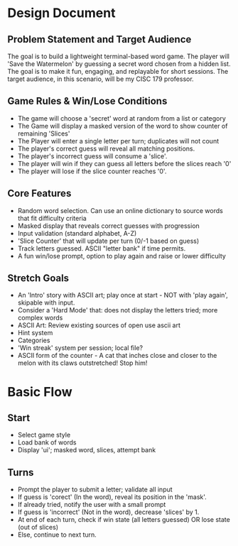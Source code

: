 # Design Document

## Problem Statement and Target Audience

The goal is to build a lightweight terminal-based word game. The player will 'Save the Watermelon' by guessing a secret word chosen from a hidden list. The goal is to make it fun, engaging, and replayable for short sessions. The target audience, in this scenario, will be my CISC 179 professor. 

## Game Rules & Win/Lose Conditions

* The game will choose a 'secret' word at random from a list or category
* The Game will display a masked version of the word to show counter of remaining 'Slices'
* The Player will enter a single letter per turn; duplicates will not count
* The player's correct guess will reveal all matching positions.
* The player's incorrect guess will consume a 'slice'.
* The player will win if they can guess all letters before the slices reach '0'
* The player will lose if the slice counter reaches '0'. 

## Core Features

* Random word selection. Can use an online dictionary to source words that fit difficulty criteria
* Masked display that reveals correct guesses with progression
* Input validation (standard alphabet, A-Z)
* 'Slice Counter' that will update per turn (0/-1 based on guess)
* Track letters guessed. ASCII "letter bank" if time permits.
* A fun win/lose prompt, option to play again and raise or lower difficulty

## Stretch Goals
* An 'Intro' story with ASCII art; play once at start - NOT with 'play again', skipable with input.
* Consider a 'Hard Mode' that: does not display the letters tried; more complex words
* ASCII Art: Review existing sources of open use ascii art
* Hint system
* Categories
* 'Win streak' system per session; local file?
* ASCII form of the counter - A cat that inches close and closer to the melon with its claws outstretched! Stop him!

# Basic Flow
## Start
* Select game style
* Load bank of words
* Display 'ui'; masked word, slices, attempt bank

## Turns
* Prompt the player to submit a letter; validate all input
* If guess is 'corect' (In the word), reveal its position in the 'mask'.
* If already tried, notify the user with a small prompt
* If guess is 'incorrect' (Not in the word), decrease 'slices' by 1.
* At end of each turn, check if win state (all letters guessed) OR lose state (out of slices)
* Else, continue to next turn.
